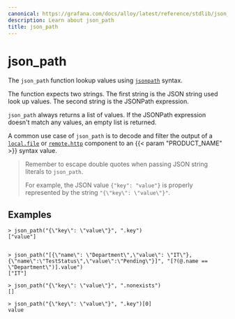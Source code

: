 ```yaml
---
canonical: https://grafana.com/docs/alloy/latest/reference/stdlib/json_path/
description: Learn about json_path
title: json_path
---
```


# json_path

The `json_path` function lookup values using [`jsonpath`][jsonpath] syntax.

The function expects two strings. The first string is the JSON string used look up values. The second string is the JSONPath expression.

`json_path` always returns a list of values. If the JSONPath expression doesn't match any values, an empty list is returned.

A common use case of `json_path` is to decode and filter the output of a [`local.file`][] or [`remote.http`][] component to an {{< param "PRODUCT_NAME" >}} syntax value.

> Remember to escape double quotes when passing JSON string literals to `json_path`.
>
> For example, the JSON value `{"key": "value"}` is properly represented by the string `"{\"key\": \"value\"}"`.

## Examples

```alloy
> json_path("{\"key\": \"value\"}", ".key")
["value"]


> json_path("[{\"name\": \"Department\",\"value\": \"IT\"},{\"name\":\"TestStatus\",\"value\":\"Pending\"}]", "[?(@.name == \"Department\")].value")
["IT"]

> json_path("{\"key\": \"value\"}", ".nonexists")
[]

> json_path("{\"key\": \"value\"}", ".key")[0]
value

```

[jsonpath]: https://goessner.net/articles/JsonPath/
[`local.file`]: ../../components/local/local.file/
[`remote.http`]: ../../components/remote/remote.http/
